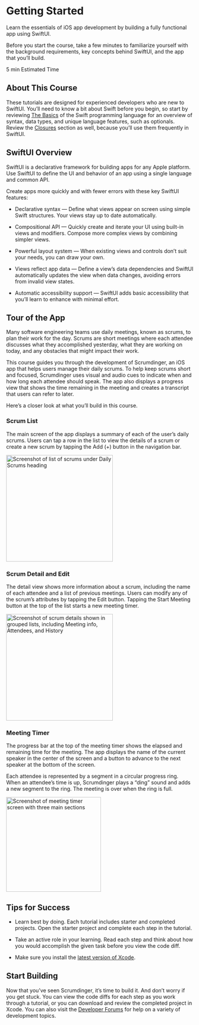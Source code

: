 
# Getting Started

Learn the essentials of iOS app development by building a fully functional app using SwiftUI.

Before you start the course, take a few minutes to familiarize yourself with the background requirements, key concepts behind SwiftUI, and the app that you’ll build.

<!---->

5 min Estimated Time

<!---->

<!---->

## About This Course

These tutorials are designed for experienced developers who are new to SwiftUI. You’ll need to know a bit about Swift before you begin, so start by reviewing [The Basics](https://docs.swift.org/swift-book/LanguageGuide/TheBasics.html) of the Swift programming language for an overview of syntax, data types, and unique language features, such as optionals. Review the [Closures](https://docs.swift.org/swift-book/LanguageGuide/Closures.html) section as well, because you’ll use them frequently in SwiftUI.

## SwiftUI Overview

SwiftUI is a declarative framework for building apps for any Apple platform. Use SwiftUI to define the UI and behavior of an app using a single language and common API.

Create apps more quickly and with fewer errors with these key SwiftUI features:

* Declarative syntax — Define what views appear on screen using simple Swift structures. Your views stay up to date automatically.

* Compositional API — Quickly create and iterate your UI using built-in views and modifiers. Compose more complex views by combining simpler views.

* Powerful layout system — When existing views and controls don’t suit your needs, you can draw your own.

* Views reflect app data — Define a view’s data dependencies and SwiftUI automatically updates the view when data changes, avoiding errors from invalid view states.

* Automatic accessibility support — SwiftUI adds basic accessibility that you’ll learn to enhance with minimal effort.


## Tour of the App

Many software engineering teams use daily meetings, known as scrums, to plan their work for the day. Scrums are short meetings where each attendee discusses what they accomplished yesterday, what they are working on today, and any obstacles that might impact their work.

This course guides you through the development of Scrumdinger, an iOS app that helps users manage their daily scrums. To help keep scrums short and focused, Scrumdinger uses visual and audio cues to indicate when and how long each attendee should speak. The app also displays a progress view that shows the time remaining in the meeting and creates a transcript that users can refer to later.

Here’s a closer look at what you’ll build in this course.

### Scrum List

The main screen of the app displays a summary of each of the user’s daily scrums. Users can tap a row in the list to view the details of a scrum or create a new scrum by tapping the Add (+) button in the navigation bar.

<picture data-v-6f999518=""><!----><img alt="Screenshot of list of scrums under Daily Scrums heading" srcset="https://docs-assets.developer.apple.com/published/0a6ca8a678102b11bf19cd5ee489a147/600/A010-002-001.png 1x, https://docs-assets.developer.apple.com/published/968cc808ec1b585c32edfde46c72cded/600/A010-002-001@2x.png 2x" src="https://docs-assets.developer.apple.com/published/0a6ca8a678102b11bf19cd5ee489a147/600/A010-002-001.png" width="287" height="auto"></picture>

### Scrum Detail and Edit

The detail view shows more information about a scrum, including the name of each attendee and a list of previous meetings. Users can modify any of the scrum’s attributes by tapping the Edit button. Tapping the Start Meeting button at the top of the list starts a new meeting timer.

<picture data-v-6f999518=""><!----><img alt="Screenshot of scrum details shown in grouped lists, including Meeting info, Attendees, and History" srcset="https://docs-assets.developer.apple.com/published/4d4f7cadb47ff1d6d232910c82b928e2/600/A010-002-002.png 1x, https://docs-assets.developer.apple.com/published/251d0bbb5276d29d4088900fe761225a/600/A010-002-002@2x.png 2x" src="https://docs-assets.developer.apple.com/published/4d4f7cadb47ff1d6d232910c82b928e2/600/A010-002-002.png" width="287" height="auto"></picture>

### Meeting Timer

The progress bar at the top of the meeting timer shows the elapsed and remaining time for the meeting. The app displays the name of the current speaker in the center of the screen and a button to advance to the next speaker at the bottom of the screen.

Each attendee is represented by a segment in a circular progress ring. When an attendee’s time is up, Scrumdinger plays a “ding” sound and adds a new segment to the ring. The meeting is over when the ring is full.

<picture data-v-6f999518=""><!----><img alt="Screenshot of meeting timer screen with three main sections" srcset="https://docs-assets.developer.apple.com/published/8fd7656901879e616d44d2239f7a68cd/600/A010-002-003.png 1x, https://docs-assets.developer.apple.com/published/d8f494c0fd9861bcdfcbb19ff4973d92/600/A010-002-003@2x.png 2x" src="https://docs-assets.developer.apple.com/published/8fd7656901879e616d44d2239f7a68cd/600/A010-002-003.png" width="255" height="auto"></picture>

## Tips for Success

* Learn best by doing. Each tutorial includes starter and completed projects. Open the starter project and complete each step in the tutorial.

* Take an active role in your learning. Read each step and think about how you would accomplish the given task before you view the code diff.

* Make sure you install the [latest version of Xcode](https://apps.apple.com/us/app/xcode/id497799835?mt=12).


## Start Building

Now that you’ve seen Scrumdinger, it’s time to build it. And don’t worry if you get stuck. You can view the code diffs for each step as you work through a tutorial, or you can download and review the completed project in Xcode. You can also visit the [Developer Forums](https://developer.apple.com/forums/tags/swiftui) for help on a variety of development topics.
